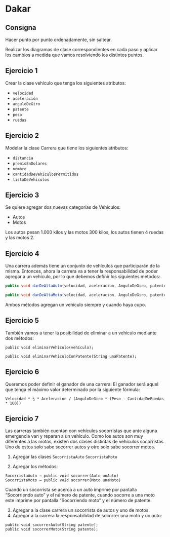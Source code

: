 # Dakar

## Consigna

Hacer punto por punto ordenadamente, sin saltear.

Realizar los diagramas de clase correspondientes en cada paso y aplicar los cambios a medida que vamos resolviendo los distintos puntos.

## Ejercicio 1

Crear la clase vehículo que tenga los siguientes atributos:
- `velocidad`
- `aceleración`
- `anguloDeGiro`
- `patente`
- `peso`
- `ruedas`


## Ejercicio 2

Modelar la clase Carrera que tiene los siguientes atributos:
- `distancia`
- `premioEnDolares`
- `nombre`
- `cantidadDeVehiculosPermitidos`
- `listaDeVehiculos`


## Ejercicio 3

Se quiere agregar dos nuevas categorías de Vehiculos:
- Autos
- Motos

Los autos pesan 1.000 kilos y las motos 300 kilos, los autos tienen 4 ruedas y las motos 2.



## Ejercicio 4

Una carrera además tiene un conjunto de vehículos que participarán de la misma. Entonces, ahora la carrera va a tener la responsabilidad de poder agregar a un vehículo, por lo que debemos definir los siguientes métodos:

```java
public void darDeAltaAuto(velocidad, aceleracion, AnguloDeGiro, patente);

public void darDeAltaMoto(velocidad, aceleracion, AnguloDeGiro, patente);
```

Ambos métodos agregan un vehículo siempre y cuando haya cupo.


## Ejercicio 5

También vamos a tener la posibilidad de eliminar a un vehículo mediante dos métodos:

```
public void eliminarVehiculo(vehículo);

public void eliminarVehiculoConPatente(String unaPatente);
```

## Ejercicio 6
Queremos poder definir el ganador de una carrera:
El ganador será aquel que tenga el máximo valor determinado por la siguiente fórmula:

```
Velocidad * ½ * Aceleracion / (AnguloDeGiro * (Peso - CantidadDeRuedas * 100))
```

## Ejercicio 7

Las carreras también cuentan con vehículos socorristas que ante alguna emergencia van y reparan a un vehículo. Como los autos son muy diferentes a las motos, existen dos clases distintas de vehículos socorristas. Uno de estos solo sabe socorrer autos y otro solo sabe socorrer motos.

1. Agregar las clases
   `SocorristaAuto`
   `SocorristaMoto`

1. Agregar los métodos:

```
SocorristaAuto → public void socorrer(Auto unAuto)
SocorristaMoto → public void socorrer(Moto unaMoto)
```

Cuando un socorrista se acerca a un auto imprime por pantalla “Socorriendo auto” y el número de patente, cuando socorre a una moto este imprime por pantalla “Socorriendo moto” y el número de patente.

3. Agregar a la clase carrera un socorrista de autos y uno de motos.
1. Agregar a la carrera la responsabilidad de socorrer una moto y un auto:

```
public void socorrerAuto(String patente);
public void socorrerMoto(String patente);
```